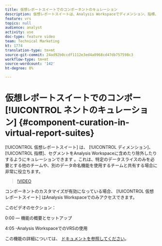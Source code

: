 ```yaml
---
title: 仮想レポートスイートでのコンポーネントのキュレーション
description: 仮想レポートスイートは、Analysis Workspaceでディメンション、指標、セグメントを含めたり除外したりできるので、特定のデータスライスのみを必要とする他のチームや、別のデータ命名機能を使用するチームと共有する場合に非常に役立ちます。
feature: vrs
topics: null
audience: analyst
activity: use
doc-type: feature video
team: Technical Marketing
kt: 1774
translation-type: tm+mt
source-git-commit: 24ad92b0ccdf1112e3ed4a0968cd47db757598c3
workflow-type: tm+mt
source-wordcount: '142'
ht-degree: 0%

---
```



# 仮想レポートスイートでのコンポー [!UICONTROL ネントのキュレーション] {#component-curation-in-virtual-report-suites}

[!UICONTROL 仮想レポートスイート] は、 [!UICONTROL ディメンション]、 [!UICONTROL 指標]、セグメントをAnalysis Workspaceに含めたり除外したりするようにキュレーションできます  。これは、特定のデータスライスのみを必要とする他のチームや、別のデータ命名機能を使用するチームと共有する場合に非常に役立ちます。

>[!VIDEO](https://video.tv.adobe.com/v/23544/?quality=12)

コンポーネントのカスタマイズが有効になっている場合、 [!UICONTROL 仮想レポートスイート] はAnalysis Workspaceでのみアクセスできます。

このビデオのセクション：

0:00 — 機能の概要とセットアップ

4:05 -Analysis WorkspaceでのVRSの使用

この機能の詳細については、 [ドキュメントを参照してください](https://marketing.adobe.com/resources/help/en_US/reference/vrs-components.html)。
